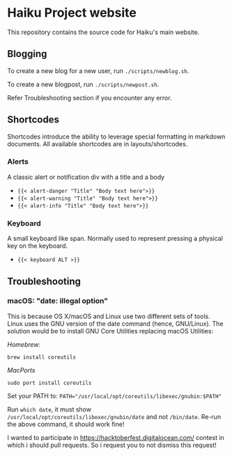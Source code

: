 Haiku Project website
======================================
This repository contains the source code for Haiku's main website.

## Blogging
To create a new blog for a new user, run `./scripts/newblog.sh`.

To create a new blogpost, run `./scripts/newpost.sh`.

Refer Troubleshooting section if you encounter any error.

## Shortcodes
Shortcodes introduce the ability to leverage special formatting
in markdown documents. All available shortcodes are in layouts/shortcodes.

### Alerts
A classic alert or notification div with a title and a body

  * ``{{< alert-danger "Title" "Body text here">}}``
  * ``{{< alert-warning "Title" "Body text here">}}``
  * ``{{< alert-info "Title" "Body text here">}}``

### Keyboard
A small keyboard like span. Normally used to represent pressing
a physical key on the keyboard.

  * ``{{< keyboard ALT >}}``

## Troubleshooting

### macOS: "date: illegal option"

This is because OS X/macOS and Linux use two different sets of tools. Linux uses the GNU version of the date command (hence, GNU/Linux). The solution would be to install GNU Core Utilities replacing macOS Utilities:

*Homebrew:*

``brew install coreutils``

*MacPorts*

``sudo port install coreutils``

Set your PATH to: ``PATH="/usr/local/opt/coreutils/libexec/gnubin:$PATH"``

Run ``which date``, it must show ``/usr/local/opt/coreutils/libexec/gnubin/date`` and not ``/bin/date``. Re-run the above command, it should work fine!



I wanted to participate in https://hacktoberfest.digitalocean.com/ contest in which i should pull requests. So i request you to not dismiss this request!

